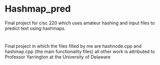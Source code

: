 # Hashmap_pred
Final project for cisc 220 which uses amateur hashing and input files to predict text using hashmaps.


#
  Final project in which the files filled by me are hashnode.cpp and hashmap.cpp (the main functionality files) all other work is attributed to Professor Yarrington at the University of Delaware
  

